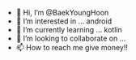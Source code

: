 - 👋 Hi, I’m @BaekYoungHoon
- 👀 I’m interested in ... android
- 🌱 I’m currently learning ... kotlin
- 💞️ I’m looking to collaborate on ...
- 📫 How to reach me give money!!

<!---
BaekYoungHoon/BaekYoungHoon is a ✨ special ✨ repository because its `README.md` (this file) appears on your GitHub profile.
You can click the Preview link to take a look at your changes.
--->
